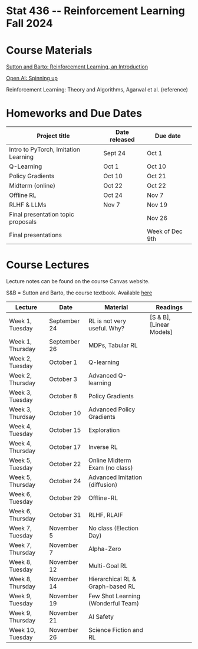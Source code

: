 # Stat 436 -- Reinforcement Learning Fall 2024

# Course Materials
[Sutton and Barto: Reinforcement Learning, an Introduction](http://incompleteideas.net/book/RLbook2020.pdf)

[Open AI: Spinning up](https://spinningup.openai.com/en/latest/spinningup/keypapers.html)

Reinforcement Learning: Theory and Algorithms, Agarwal et al. (reference)


# Homeworks and Due Dates


| Project title                  | Date released | Due date                
|--------------------------------|---------------|-------------------------|
|   Intro to PyTorch, Imitation Learning       | Sept 24   | Oct 1  |
|   Q-Learning      |  Oct 1   | Oct 10  |
|   Policy Gradients     |  Oct 10   | Oct 21  |
|   Midterm (online)    |  Oct 22   | Oct 22  |
|   Offline RL     | Oct 24  | Nov 7  |
|   RLHF & LLMs     |  Nov 7   | Nov 19  |
| Final presentation topic proposals |       |  Nov 26   | 
|  Final presentations        |       | Week of Dec 9th |


# Course Lectures 

Lecture notes can be found on the course Canvas website. 

S&B = Sutton and Barto, the course textbook. Available [here](http://incompleteideas.net/book/RLbook2020.pdf)


| Lecture              | Date        | Material                                      | Readings |
|----------------------|-------------|----------------------------------------------|----------|
| Week 1, Tuesday       | September 24   | RL is not very useful. Why?                  | [S & B], [Linear Models] |
| Week 1, Thursday       | September 26   | MDPs, Tabular RL                             |          |
| Week 2, Tuesday     | October 1  | Q-learning                                   |          |
| Week 2, Thursday     | October 3  | Advanced Q-learning                          |          |
| Week 3, Tuesday      | October 8  | Policy Gradients                             |          |
| Week 3, Thurdsay    | October 10  | Advanced Policy Gradients                    |          |
| Week 4, Tuesday    | October 15  | Exploration                                  |          |
| Week 4, Thursday    | October 17  | Inverse RL                                   |          |
| Week 5, Tuesday    | October 22  | Online Midterm Exam (no class)                                  |          |
| Week 5, Thursday  | October 24  | Advanced Imitation (diffusion)               |          |
| Week 6, Tuesday      | October 29  | Offline-RL                                   |          |
| Week 6, Thursday | October 31 | RLHF, RLAIF                                  |          |
| Week 7, Tuesday | November 5 | No class (Election Day)                               |          |
| Week 7, Thursday      | November 7 | Alpha-Zero                                   |          |
| Week 8, Tuesday    | November 12 | Multi-Goal RL                                |          |
| Week 8, Thursday | November 14 | Hierarchical RL & Graph-based RL             |          |
| Week 9, Tuesday      | November 19 | Few Shot Learning (Wonderful Team)           |          |
| Week 9, Thursday     | November 21 | AI Safety                                    |          |
| Week 10, Tuesday     | November 26    | Science Fiction and RL                       |          |





